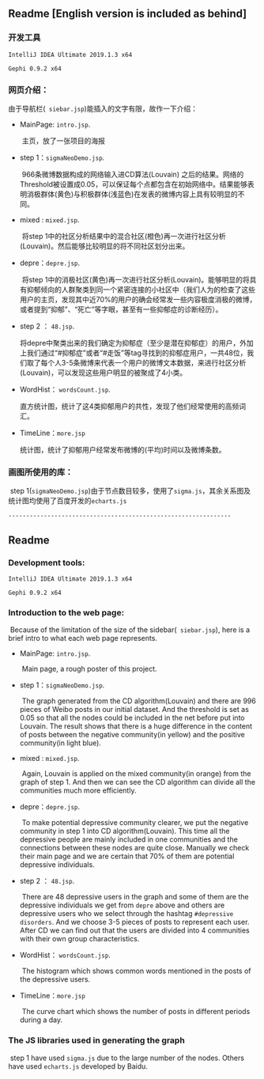 ## Readme      [English version is included as behind]

### 开发工具

```IntelliJ IDEA Ultimate 2019.1.3 x64```

```Gephi 0.9.2 x64```

### 网页介绍：

​	由于导航栏(``` siebar.jsp```)能插入的文字有限，故作一下介绍：

+ MainPage: ```intro.jsp```. 

  ​	主页，放了一张项目的海报

+ step 1：```sigmaNeoDemo.jsp```. 

  ​	966条微博数据构成的网络输入进CD算法(Louvain) 之后的结果。网络的Threshold被设置成0.05，可以保证每个点都包含在初始网络中。结果能够表明消极群体(黄色)与积极群体(浅蓝色)在发表的微博内容上具有较明显的不同。

+ mixed : ```mixed.jsp```. 

  ​	将step 1中的社区分析结果中的混合社区(橙色)再一次进行社区分析(Louvain)。然后能够比较明显的将不同社区划分出来。

+ depre：```depre.jsp```.

  ​	 将step 1中的消极社区(黄色)再一次进行社区分析(Louvain)。能够明显的将具有抑郁倾向的人群聚类到同一个紧密连接的小社区中（我们人为的检查了这些用户的主页，发现其中近70%的用户的确会经常发一些内容极度消极的微博，或者提到“抑郁”、“死亡”等字眼，甚至有一些抑郁症的诊断经历）。

+ step 2 ： ```48.jsp```.

  ​	将depre中聚类出来的我们确定为抑郁症（至少是潜在抑郁症）的用户，外加上我们通过“#抑郁症”或者“#走饭”等tag寻找到的抑郁症用户，一共48位，我们取了每个人3-5条微博来代表一个用户的微博文本数据，来进行社区分析(Louvain)，可以发现这些用户明显的被聚成了4小类。

+ WordHist： ```wordsCount.jsp```.

  ​	直方统计图，统计了这4类抑郁用户的共性，发现了他们经常使用的高频词汇。

+ TimeLine：```more.jsp```

  ​	统计图，统计了抑郁用户经常发布微博的(平均)时间以及微博条数。

### 画图所使用的库：

​	step 1(```sigmaNeoDemo.jsp```)由于节点数目较多，使用了```sigma.js```，其余关系图及统计图均使用了百度开发的```echarts.js```

```---------------------------------------------------------------```

## Readme

### Development tools:

```IntelliJ IDEA Ultimate 2019.1.3 x64```

```Gephi 0.9.2 x64```

### Introduction to the web page:

​	Because of the limitation of the size of the sidebar(``` siebar.jsp```), here is a brief intro to what each web page represents.

- MainPage: ```intro.jsp```. 

  ​	Main page, a rough poster of this project.

- step 1：```sigmaNeoDemo.jsp```. 

  ​	The graph generated from the CD algorithm(Louvain) and there are 996 pieces of Weibo posts in our initial dataset. And the threshold is set as 0.05 so that all the nodes could be included in the net before put into Louvain. The result shows that there is a huge difference in the content of posts between the negative community(in yellow) and the positive community(in light blue).

- mixed : ```mixed.jsp```. 

  ​	Again, Louvain is applied on the mixed community(in orange) from the graph of step 1. And then we can see the CD algorithm can divide all the communities much more efficiently.

- depre：```depre.jsp```.

  ​	To make potential depressive community clearer, we put the negative community in step 1 into CD algorithm(Louvain). This time all the depressive people are mainly included in one communities and the connections between these nodes are quite close. Manually we check their main page and we are certain that 70% of them are potential depressive individuals.

- step 2 ： ```48.jsp```.

  ​	There are 48 depressive users in the graph and some of them are the depressive individuals we get from ```depre``` above and others are depressive users who we select through the hashtag ```#depressive disorders```. And we choose 3-5 pieces of posts to represent each user. After CD we can find out that the users are divided into 4 communities with their own group characteristics.

- WordHist： ```wordsCount.jsp```.

  ​	The histogram which shows common words mentioned in the posts of the depressive users.

- TimeLine：```more.jsp```

  ​	The curve chart which shows the number of posts in different periods during a day.

### The JS libraries used in generating the graph

​	step 1 have used ```sigma.js``` due to the large number of the nodes. Others have used ```echarts.js``` developed by Baidu.